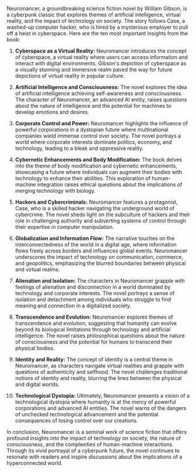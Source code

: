 Neuromancer, a groundbreaking science fiction novel by William Gibson, is a cyberpunk classic that explores themes of artificial intelligence, virtual reality, and the impact of technology on society. The story follows Case, a washed-up computer hacker, who is hired by a mysterious employer to pull off a heist in cyberspace. Here are the ten most important insights from the book:

1. **Cyberspace as a Virtual Reality:** Neuromancer introduces the concept of cyberspace, a virtual reality where users can access information and interact with digital environments. Gibson's depiction of cyberspace as a visually stunning and immersive realm paved the way for future depictions of virtual reality in popular culture.

2. **Artificial Intelligence and Consciousness:** The novel explores the idea of artificial intelligence achieving self-awareness and consciousness. The character of Neuromancer, an advanced AI entity, raises questions about the nature of intelligence and the potential for machines to develop emotions and desires.

3. **Corporate Control and Power:** Neuromancer highlights the influence of powerful corporations in a dystopian future where multinational companies wield immense control over society. The novel portrays a world where corporate interests dominate politics, economy, and technology, leading to a bleak and oppressive reality.

4. **Cybernetic Enhancements and Body Modification:** The book delves into the theme of body modification and cybernetic enhancements, showcasing a future where individuals can augment their bodies with technology to enhance their abilities. This exploration of human-machine integration raises ethical questions about the implications of merging technology with biology.

5. **Hackers and Cybercriminals:** Neuromancer features a protagonist, Case, who is a skilled hacker navigating the underground world of cybercrime. The novel sheds light on the subculture of hackers and their role in challenging authority and subverting systems of control through their expertise in computer manipulation.

6. **Globalization and Information Flow:** The narrative touches on the interconnectedness of the world in a digital age, where information flows freely across borders and influences global events. Neuromancer underscores the impact of technology on communication, commerce, and geopolitics, emphasizing the blurred boundaries between physical and virtual realms.

7. **Alienation and Isolation:** The characters in Neuromancer grapple with feelings of alienation and disconnection in a world dominated by technology and corporate interests. The novel portrays a sense of isolation and detachment among individuals who struggle to find meaning and connection in a digitalized society.

8. **Transcendence and Evolution:** Neuromancer explores themes of transcendence and evolution, suggesting that humanity can evolve beyond its biological limitations through technology and artificial intelligence. The novel raises philosophical questions about the nature of consciousness and the potential for humans to transcend their physical bodies.

9. **Identity and Reality:** The concept of identity is a central theme in Neuromancer, as characters navigate virtual realities and grapple with questions of authenticity and selfhood. The novel challenges traditional notions of identity and reality, blurring the lines between the physical and digital worlds.

10. **Technological Dystopia:** Ultimately, Neuromancer presents a vision of a technological dystopia where humanity is at the mercy of powerful corporations and advanced AI entities. The novel warns of the dangers of unchecked technological advancement and the potential consequences of losing control over our creations.

In conclusion, Neuromancer is a seminal work of science fiction that offers profound insights into the impact of technology on society, the nature of consciousness, and the complexities of human-machine interactions. Through its vivid portrayal of a cyberpunk future, the novel continues to resonate with readers and inspire discussions about the implications of a hyperconnected world.